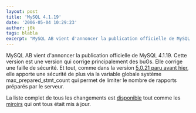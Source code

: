 ```yaml
---
layout: post
title: 'MySQL 4.1.19'
date: '2006-05-04 10:29:23'
author: j0k
tags: blabla
excerpt: "MySQL AB vient d'annoncer la publication officielle de MySQL 4.1.19.     \nCette version est une version qui corrige principalement des buGs. Elle corrige une faille de sécurité. Et tout, comme dans la version [5.0.21 paru avant hier](http://www.j0k3r.net/news-mysql-5-0-21-1268.html), elle apporte une sécurité de plus via la variable globale système      …"
---
```


MySQL AB vient d'annoncer la publication officielle de MySQL 4.1.19.
Cette version est une version qui corrige principalement des buGs. Elle corrige une faille de sécurité. Et tout, comme dans la version [5.0.21 paru avant hier](http://www.j0k3r.net/news-mysql-5-0-21-1268.html), elle apporte une sécurité de plus via la variable globale système max_prepared_stmt_count qui permet de limiter le nombre de rapports préparés par le serveur.

La liste complet de tous les changements est [disponible](http://dev.mysql.com/doc/refman/4.1/en/news-4-1-19.html) tout comme les [miroirs](http://dev.mysql.com/downloads/mysql/4.1.html) qui ont tous était mis à jour.
